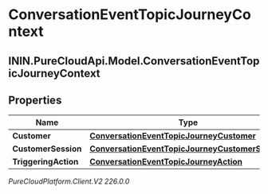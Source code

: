# ConversationEventTopicJourneyContext

## ININ.PureCloudApi.Model.ConversationEventTopicJourneyContext

## Properties

|Name | Type | Description | Notes|
|------------ | ------------- | ------------- | -------------|
| **Customer** | [**ConversationEventTopicJourneyCustomer**](ConversationEventTopicJourneyCustomer) |  | [optional] |
| **CustomerSession** | [**ConversationEventTopicJourneyCustomerSession**](ConversationEventTopicJourneyCustomerSession) |  | [optional] |
| **TriggeringAction** | [**ConversationEventTopicJourneyAction**](ConversationEventTopicJourneyAction) |  | [optional] |



_PureCloudPlatform.Client.V2 226.0.0_
